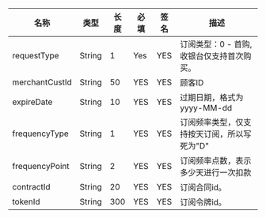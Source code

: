 [//]: # (### Subscription)

<div class="custom-table bordered-table">

| 名称             | 类型     | 长度  | 必填  | 签名 | 描述                                                     |
|----------------|--------|-----|-----|----|--------------------------------------------------------|
| requestType    | String | 1   | Yes | YES | 订阅类型：0 - 首购, 收银台仅支持首次购买。                     |
| merchantCustId | String | 50  | YES  | YES | 顾客ID |
| expireDate     | String | 10  | YES  | YES | 过期日期，格式为yyyy-MM-dd   |
| frequencyType  | String | 1   | YES  | YES | 订阅频率类型，仅支持按天订阅，所以写死为"D" |
| frequencyPoint | String | 2   | YES  | YES | 订阅频率点数，表示多少天进行一次扣款 |
| contractId     | String | 20  | YES  | YES | 订阅合同id。<br/><CMNote data="requestType为1时必填。"></CMNote> |
| tokenId        | String | 300 | YES  | YES | 订阅令牌id。<br/><CMNote data="requestType为1时必填。"></CMNote> |

</div>